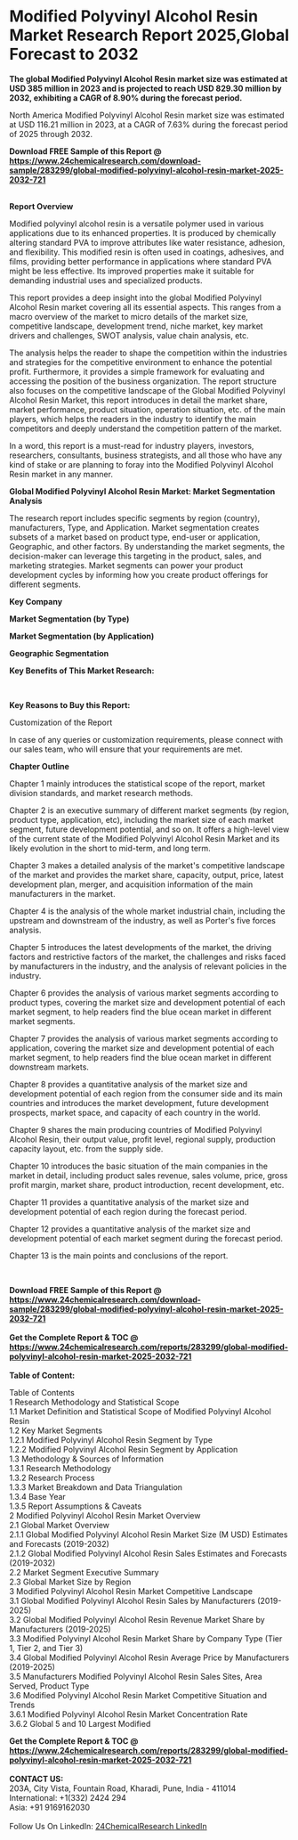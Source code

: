 <h1>Modified Polyvinyl Alcohol Resin Market Research Report 2025,Global Forecast to 2032</h1><p><strong>The global Modified Polyvinyl Alcohol Resin market size was estimated at USD 385 million in 2023 and is projected to reach USD 829.30 million by 2032, exhibiting a CAGR of 8.90% during the forecast period.</strong></p><p>
</p><p>
North America Modified Polyvinyl Alcohol Resin market size was estimated at USD 116.21 million in 2023, at a CAGR of 7.63% during the forecast period of 2025 through 2032.</p><div><b>Download FREE Sample of this Report @ 
            <a href="https://www.24chemicalresearch.com/download-sample/283299/global-modified-polyvinyl-alcohol-resin-market-2025-2032-721">
            https://www.24chemicalresearch.com/download-sample/283299/global-modified-polyvinyl-alcohol-resin-market-2025-2032-721</a></b></div><br><p>
</p><p><strong>Report Overview</strong></p><p>
</p><p>Modified polyvinyl alcohol resin is a versatile polymer used in various applications due to its enhanced properties. It is produced by chemically altering standard PVA to improve attributes like water resistance, adhesion, and flexibility. This modified resin is often used in coatings, adhesives, and films, providing better performance in applications where standard PVA might be less effective. Its improved properties make it suitable for demanding industrial uses and specialized products.</p><p>
</p><p>This report provides a deep insight into the global Modified Polyvinyl Alcohol Resin market covering all its essential aspects. This ranges from a macro overview of the market to micro details of the market size, competitive landscape, development trend, niche market, key market drivers and challenges, SWOT analysis, value chain analysis, etc.</p><p>
</p><p>
The analysis helps the reader to shape the competition within the industries and strategies for the competitive environment to enhance the potential profit. Furthermore, it provides a simple framework for evaluating and accessing the position of the business organization. The report structure also focuses on the competitive landscape of the Global Modified Polyvinyl Alcohol Resin Market, this report introduces in detail the market share, market performance, product situation, operation situation, etc. of the main players, which helps the readers in the industry to identify the main competitors and deeply understand the competition pattern of the market.</p><p>
In a word, this report is a must-read for industry players, investors, researchers, consultants, business strategists, and all those who have any kind of stake or are planning to foray into the Modified Polyvinyl Alcohol Resin market in any manner.</p><p>
</p><p><strong>Global Modified Polyvinyl Alcohol Resin Market: Market Segmentation Analysis</strong></p><p>
</p><p>The research report includes specific segments by region (country), manufacturers, Type, and Application. Market segmentation creates subsets of a market based on product type, end-user or application, Geographic, and other factors. By understanding the market segments, the decision-maker can leverage this targeting in the product, sales, and marketing strategies. Market segments can power your product development cycles by informing how you create product offerings for different segments.</p><p>
</p><p><strong>Key Company</strong></p><p>
</p><p>
</p><p><strong>Market Segmentation (by Type)</strong></p><p>
</p><p>
</p><p><strong>Market Segmentation (by Application)</strong></p><p>
</p><p>
</p><p></p><p>
<strong>Geographic Segmentation</strong></p><p>
</p><p>
</p><p></p><p>
<strong>Key Benefits of This Market Research:</strong></p><p>
</p><p>
	 </p><p>
</p><p><strong>Key Reasons to Buy this Report:</strong></p><p>
</p><p>
</p><p>Customization of the Report</p><p>
In case of any queries or customization requirements, please connect with our sales team, who will ensure that your requirements are met.</p><p>
</p><p><strong>Chapter Outline</strong></p><p>
</p><p>Chapter 1 mainly introduces the statistical scope of the report, market division standards, and market research methods.</p><p>
Chapter 2 is an executive summary of different market segments (by region, product type, application, etc), including the market size of each market segment, future development potential, and so on. It offers a high-level view of the current state of the Modified Polyvinyl Alcohol Resin Market and its likely evolution in the short to mid-term, and long term.</p><p>
Chapter 3 makes a detailed analysis of the market's competitive landscape of the market and provides the market share, capacity, output, price, latest development plan, merger, and acquisition information of the main manufacturers in the market.</p><p>
Chapter 4 is the analysis of the whole market industrial chain, including the upstream and downstream of the industry, as well as Porter's five forces analysis.</p><p>
Chapter 5 introduces the latest developments of the market, the driving factors and restrictive factors of the market, the challenges and risks faced by manufacturers in the industry, and the analysis of relevant policies in the industry.</p><p>
Chapter 6 provides the analysis of various market segments according to product types, covering the market size and development potential of each market segment, to help readers find the blue ocean market in different market segments.</p><p>
Chapter 7 provides the analysis of various market segments according to application, covering the market size and development potential of each market segment, to help readers find the blue ocean market in different downstream markets.</p><p>
Chapter 8 provides a quantitative analysis of the market size and development potential of each region from the consumer side and its main countries and introduces the market development, future development prospects, market space, and capacity of each country in the world.</p><p>
Chapter 9 shares the main producing countries of Modified Polyvinyl Alcohol Resin, their output value, profit level, regional supply, production capacity layout, etc. from the supply side.</p><p>
Chapter 10 introduces the basic situation of the main companies in the market in detail, including product sales revenue, sales volume, price, gross profit margin, market share, product introduction, recent development, etc.</p><p>
Chapter 11 provides a quantitative analysis of the market size and development potential of each region during the forecast period.</p><p>
Chapter 12 provides a quantitative analysis of the market size and development potential of each market segment during the forecast period.</p><p>
Chapter 13 is the main points and conclusions of the report.</p><p>
 </p><div><b>Download FREE Sample of this Report @ 
            <a href="https://www.24chemicalresearch.com/download-sample/283299/global-modified-polyvinyl-alcohol-resin-market-2025-2032-721">
            https://www.24chemicalresearch.com/download-sample/283299/global-modified-polyvinyl-alcohol-resin-market-2025-2032-721</a></b></div><br><div><b>Get the Complete Report & TOC @ 
            <a href="https://www.24chemicalresearch.com/reports/283299/global-modified-polyvinyl-alcohol-resin-market-2025-2032-721">
            https://www.24chemicalresearch.com/reports/283299/global-modified-polyvinyl-alcohol-resin-market-2025-2032-721</a></b></div><br>
            <b>Table of Content:</b><p>Table of Contents<br />
1 Research Methodology and Statistical Scope<br />
1.1 Market Definition and Statistical Scope of Modified Polyvinyl Alcohol Resin<br />
1.2 Key Market Segments<br />
1.2.1 Modified Polyvinyl Alcohol Resin Segment by Type<br />
1.2.2 Modified Polyvinyl Alcohol Resin Segment by Application<br />
1.3 Methodology & Sources of Information<br />
1.3.1 Research Methodology<br />
1.3.2 Research Process<br />
1.3.3 Market Breakdown and Data Triangulation<br />
1.3.4 Base Year<br />
1.3.5 Report Assumptions & Caveats<br />
2 Modified Polyvinyl Alcohol Resin Market Overview<br />
2.1 Global Market Overview<br />
2.1.1 Global Modified Polyvinyl Alcohol Resin Market Size (M USD) Estimates and Forecasts (2019-2032)<br />
2.1.2 Global Modified Polyvinyl Alcohol Resin Sales Estimates and Forecasts (2019-2032)<br />
2.2 Market Segment Executive Summary<br />
2.3 Global Market Size by Region<br />
3 Modified Polyvinyl Alcohol Resin Market Competitive Landscape<br />
3.1 Global Modified Polyvinyl Alcohol Resin Sales by Manufacturers (2019-2025)<br />
3.2 Global Modified Polyvinyl Alcohol Resin Revenue Market Share by Manufacturers (2019-2025)<br />
3.3 Modified Polyvinyl Alcohol Resin Market Share by Company Type (Tier 1, Tier 2, and Tier 3)<br />
3.4 Global Modified Polyvinyl Alcohol Resin Average Price by Manufacturers (2019-2025)<br />
3.5 Manufacturers Modified Polyvinyl Alcohol Resin Sales Sites, Area Served, Product Type<br />
3.6 Modified Polyvinyl Alcohol Resin Market Competitive Situation and Trends<br />
3.6.1 Modified Polyvinyl Alcohol Resin Market Concentration Rate<br />
3.6.2 Global 5 and 10 Largest Modified </p><div><b>Get the Complete Report & TOC @ 
            <a href="https://www.24chemicalresearch.com/reports/283299/global-modified-polyvinyl-alcohol-resin-market-2025-2032-721">
            https://www.24chemicalresearch.com/reports/283299/global-modified-polyvinyl-alcohol-resin-market-2025-2032-721</a></b></div><br><b>CONTACT US:</b><br>
            203A, City Vista, Fountain Road, Kharadi, Pune, India - 411014<br>
            International: +1(332) 2424 294<br>
            Asia: +91 9169162030 <br><br>
            Follow Us On LinkedIn: <a href="https://www.linkedin.com/company/24chemicalresearch/">24ChemicalResearch LinkedIn</a>